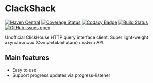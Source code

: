# ClackShack

[![Maven Central](https://img.shields.io/maven-central/v/com.ethlo.clackshack/clackshack.svg)](https://search.maven.org/artifact/com.ethlo.jsons2xsd/jsons2xsd)
[![Coverage Status](https://coveralls.io/repos/github/ethlo/clackshack/badge.svg)](https://coveralls.io/github/ethlo/clackshack)
[![Codacy Badge](https://app.codacy.com/project/badge/Grade/2291d61125f44037b92f56893d13fe49)](https://www.codacy.com/gh/ethlo/clackshack/dashboard?utm_source=github.com&amp;utm_medium=referral&amp;utm_content=ethlo/clackshack&amp;utm_campaign=Badge_Grade)
[![Build Status](https://travis-ci.org/ethlo/clackshack.svg)](https://travis-ci.org/ethlo/jsons2xsd)
[![GitHub issues open](https://img.shields.io/github/issues/ethlo/clackshack.svg)](https://github.com/ethlo/jsons2xsd/issues)

Unofficial ClickHouse HTTP query interface client. Super light-weight asynchronous (CompletableFuture) modern API.

## Main features
* Easy to use
* Support progress updates via progress-listener